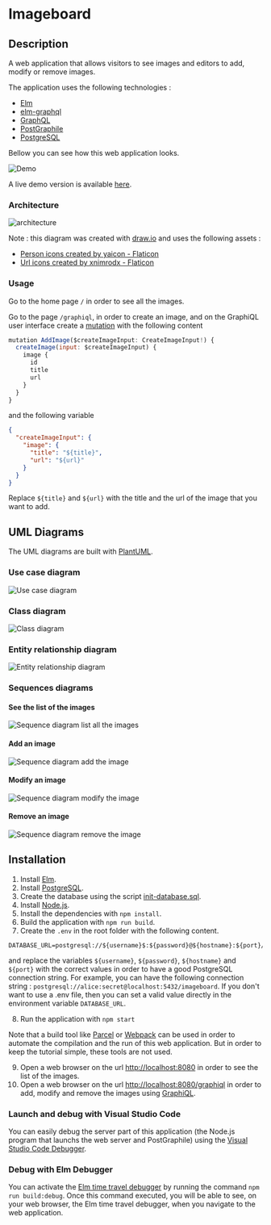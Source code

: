 # Imageboard

## Description

A web application that allows visitors to see images and editors to add, modify or remove images.

The application uses the following technologies :
- [Elm](https://elm-lang.org/)
- [elm-graphql](https://github.com/dillonkearns/elm-graphql)
- [GraphQL](https://graphql.org/)
- [PostGraphile](https://postgraphile.org/)
- [PostgreSQL](https://www.postgresql.org/)

Bellow you can see how this web application looks.

![Demo](./docs/demo.gif)

A live demo version is available [here](https://imageboard-u5u0.onrender.com/).

### Architecture

![architecture](./docs/architecture.drawio.svg)

Note : this diagram was created with [draw.io](https://www.drawio.com/) and uses the following assets :
- [Person icons created by yaicon - Flaticon](https://www.flaticon.com/free-icons/person)
- [Url icons created by xnimrodx - Flaticon](https://www.flaticon.com/free-icons/url)

### Usage

Go to the home page `/` in order to see all the images.

Go to the page `/graphiql`, in order to create an image, and on the GraphiQL user interface create a [mutation](https://graphql.com/learn/mutations) with the following content

```js
mutation AddImage($createImageInput: CreateImageInput!) {
  createImage(input: $createImageInput) {
    image {
      id
      title
      url
    }
  }
}
```

and the following variable

```json
{
  "createImageInput": {
    "image": {
      "title": "${title}",
      "url": "${url}"
    }
  }
}
```

Replace `${title}` and `${url}` with the title and the url of the image that you want to add.

## UML Diagrams

The UML diagrams are built with [PlantUML](https://plantuml.com/).

### Use case diagram

![Use case diagram](./docs/use-case-diagram.svg)

### Class diagram

![Class diagram](./docs/class-diagram.svg)

### Entity relationship diagram

![Entity relationship diagram](./docs/entity-relationship-diagram.svg)

### Sequences diagrams

#### See the list of the images

![Sequence diagram list all the images](./docs/sequence-diagram-list-images.svg)

#### Add an image

![Sequence diagram add the image](./docs/sequence-diagram-add-image.svg)

#### Modify an image

![Sequence diagram modify the image](./docs/sequence-diagram-modify-image.svg)

#### Remove an image

![Sequence diagram remove the image](./docs/sequence-diagram-remove-image.svg)

## Installation

1. Install [Elm](https://guide.elm-lang.org/install/elm.html).
2. Install [PostgreSQL](https://www.postgresql.org/).
3. Create the database using the script [init-database.sql](./init-database.sql).
4. Install [Node.js](https://nodejs.org/).
5. Install the dependencies with `npm install`.
6. Build the application with `npm run build`.
7. Create the `.env` in the root folder with the following content.
```
DATABASE_URL=postgresql://${username}$:${password}@${hostname}:${port}/imageboard
```
and replace the variables `${username}`, `${password}`, `${hostname}` and `${port}` with the correct values in order to have a good PostgreSQL connection string.
For example, you can have the following connection string : `postgresql://alice:secret@localhost:5432/imageboard`.
If you don't want to use a .env file, then you can set a valid value directly in the environment variable `DATABASE_URL`.

8. Run the application with `npm start`

Note that a build tool like [Parcel](https://parceljs.org/) or [Webpack](https://webpack.js.org/) can be used in order to automate the compilation and the run of this web application. But in order to keep the tutorial simple, these tools are not used.

9. Open a web browser on the url <http://localhost:8080> in order to see the list of the images.
10. Open a web browser on the url <http://localhost:8080/graphiql> in order to add, modify and remove the images using [GraphiQL](https://github.com/graphql/graphiql). 

### Launch and debug with Visual Studio Code

You can easily debug the server part of this application (the Node.js program that launchs the web server and PostGraphile) using the [Visual Studio Code Debugger](https://code.visualstudio.com/docs/debugtest/debugging).

### Debug with Elm Debugger

You can activate the [Elm time travel debugger](https://elm-lang.org/news/the-perfect-bug-report) by running the command `npm run build:debug`.
Once this command executed, you will be able to see, on your web browser, the Elm time travel debugger, when you navigate to the web application.
